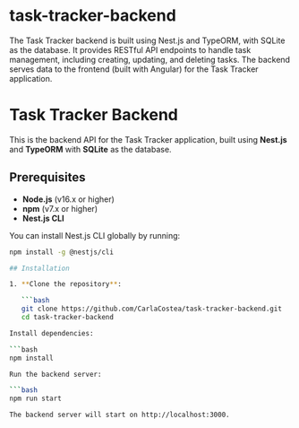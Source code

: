 # task-tracker-backend
The Task Tracker backend is built using Nest.js and TypeORM, with SQLite as the database. It provides RESTful API endpoints to handle task management, including creating, updating, and deleting tasks. The backend serves data to the frontend (built with Angular) for the Task Tracker application.

# Task Tracker Backend

This is the backend API for the Task Tracker application, built using **Nest.js** and **TypeORM** with **SQLite** as the database.

## Prerequisites

- **Node.js** (v16.x or higher)
- **npm** (v7.x or higher)
- **Nest.js CLI**

You can install Nest.js CLI globally by running:

```bash
npm install -g @nestjs/cli

## Installation

1. **Clone the repository**:

   ```bash
   git clone https://github.com/CarlaCostea/task-tracker-backend.git
   cd task-tracker-backend

Install dependencies:

```bash
npm install

Run the backend server:

```bash
npm run start

The backend server will start on http://localhost:3000.
